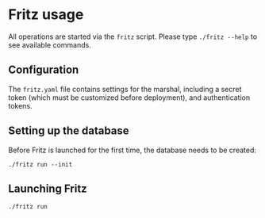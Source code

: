 # Fritz usage

All operations are started via the `fritz` script.  Please type
`./fritz --help` to see available commands.

## Configuration

The `fritz.yaml` file contains settings for the marshal, including a
secret token (which must be customized before deployment), and
authentication tokens.

## Setting up the database

Before Fritz is launched for the first time, the database needs to be created:

```
./fritz run --init
```

## Launching Fritz

```
./fritz run
```
